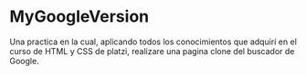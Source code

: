 # MyGoogleVersion
Una practica en la cual, aplicando todos los conocimientos que adquirí en el curso de HTML y CSS de platzi, realizare una pagina clone del buscador de Google.
